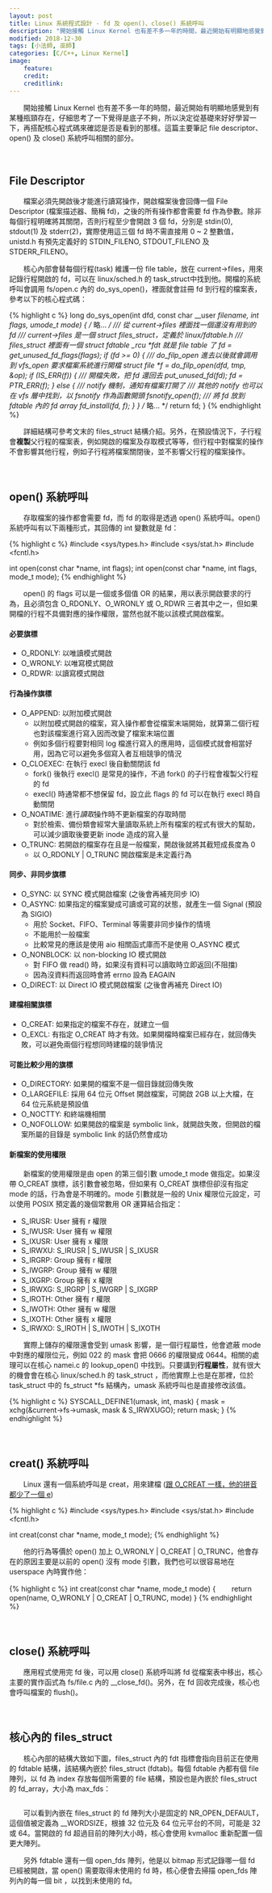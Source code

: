 ```yaml
---
layout: post
title: Linux 系統程式設計 - fd 及 open()、close() 系統呼叫
description: "開始接觸 Linux Kernel 也有差不多一年的時間，最近開始有明顯地感覺到有某種瓶頸存在，仔細思考了一下覺得是底子不夠，所以決定從基礎來好好學習一下，再搭配核心程式碼來確認是否是看到的那樣。這篇主要筆記 file descriptor、open() 及 close() 系統呼叫相關的部。"
modified: 2018-12-30
tags: [小法師, 巫師]
categories: [C/C++, Linux Kernel]
image:
    feature: 
    credit: 
    creditlink: 
---
```


　　開始接觸 Linux Kernel 也有差不多一年的時間，最近開始有明顯地感覺到有某種瓶頸存在，仔細思考了一下覺得是底子不夠，所以決定從基礎來好好學習一下，再搭配核心程式碼來確認是否是看到的那樣。這篇主要筆記 file descriptor、open() 及 close() 系統呼叫相關的部分。

<!--more-->　

## File Descriptor

　　檔案必須先開啟後才能進行讀寫操作，開啟檔案後會回傳一個 File Descriptor (檔案描述器、簡稱 fd)，之後的所有操作都會需要 fd 作為參數。除非每個行程明確將其關閉，否則行程至少會開啟 3 個 fd，分別是 stdin(0), stdout(1) 及 stderr(2)，實際使用這三個 fd 時不需直接用 0 ~ 2 整數值，unistd.h 有預先定義好的 STDIN_FILENO, STDOUT_FILENO 及 STDERR_FILENO。

　　核心內部會替每個行程(task) 維護一份 file table，放在 current->files，用來記錄行程開啟的 fd，可以在 linux/sched.h 的 task_struct中找到他。開檔的系統呼叫會調用 fs/open.c 內的 do_sys_open()，裡面就會註冊 fd 到行程的檔案表，參考以下的核心程式碼：

{% highlight c %}
long do_sys_open(int dfd, const char __user *filename, int flags, umode_t mode)
{
	/* 略... */
	/// 從 current->files 裡面找一個還沒有用到的 fd
	/// current->files 是一個 struct files_struct，定義於 linux/fdtable.h
	/// files_struct 裡面有一個 struct fdtable __rcu *fdt 就是 file table 了
	fd = get_unused_fd_flags(flags);
	if (fd >= 0) {
		/// do_filp_open 進去以後就會調用到 vfs_open 要求檔案系統進行開檔
		struct file *f = do_filp_open(dfd, tmp, &op);
		if (IS_ERR(f)) {
			/// 開檔失敗，把 fd 還回去
			put_unused_fd(fd);
			fd = PTR_ERR(f);
		} else {
			/// notify 機制，通知有檔案打開了
			/// 其他的 notify 也可以在 vfs 層中找到，以 fsnotify_ 作為函數開頭
			fsnotify_open(f);
			/// 將 fd 放到 fdtable 內的 fd array
			fd_install(fd, f);
		}
	}
	/* 略... */
	return fd;
}
{% endhighlight %}

　　詳細結構可參考文末的 files_struct 結構介紹。另外，在預設情況下，子行程會**複製**父行程的檔案表，例如開啟的檔案及存取模式等等，但行程中對檔案的操作不會影響其他行程，例如子行程將檔案關閉後，並不影響父行程的檔案操作。

　

## open() 系統呼叫

　　存取檔案的操作都會需要 fd，而 fd 的取得是透過 open() 系統呼叫。open() 系統呼叫有以下兩種形式，其回傳的 int 變數就是 fd：

{% highlight c %}
#include <sys/types.h>
#include <sys/stat.h>
#include <fcntl.h>

int open(const char *name, int flags);
int open(const char *name, int flags, mode_t mode);
{% endhighlight %}

　　open() 的 flags 可以是一個或多個值 OR 的結果，用以表示開啟要求的行為，且必須包含 O_RDONLY、O_WRONLY 或 O_RDWR 三者其中之一，但如果開檔的行程不具備對應的操作權限，當然也就不能以該模式開啟檔案。

#### 必要旗標

* O_RDONLY: 以唯讀模式開啟
* O_WRONLY: 以唯寫模式開啟
* O_RDWR: 以讀寫模式開啟

#### 行為操作旗標

* O_APPEND: 以附加模式開啟
	* 以附加模式開啟的檔案，寫入操作都會從檔案末端開始，就算第二個行程也對該檔案進行寫入因而改變了檔案末端位置
	* 例如多個行程要對相同 log 檔進行寫入的應用時，這個模式就會相當好用，因為它可以避免多個寫入者互相競爭的情況
* O_CLOEXEC: 在執行 execl 後自動關閉該 fd
	* fork() 後執行 execl() 是常見的操作，不過 fork() 的子行程會複製父行程的 fd
	* execl() 時通常都不想保留 fd，設立此 flags 的 fd 可以在執行 execl 時自動關閉
* O_NOATIME: 進行*讀取*操作時不更新檔案的存取時間
	* 對於檢索、備份類會經常大量讀取系統上所有檔案的程式有很大的幫助，可以減少讀取後要更新 inode 造成的寫入量
* O_TRUNC: 若開啟的檔案存在且是一般檔案，開啟後就將其截短成長度為 0
	* 以 O_RDONLY | O_TRUNC 開啟檔案是未定義行為

#### 同步、非同步旗標

* O_SYNC: 以 SYNC 模式開啟檔案 (之後會再補充同步 IO)
* O_ASYNC: 如果指定的檔案變成可讀或可寫的狀態，就產生一個 Signal (預設為 SIGIO)
	* 用於 Socket、FIFO、Terminal 等需要非同步操作的情境
	* 不能用於一般檔案
	* 比較常見的應該是使用 aio 相關函式庫而不是使用 O_ASYNC 模式
* O_NONBLOCK: 以 non-blocking IO 模式開啟
	* 對 FIFO 做 read() 時，如果沒有資料可以讀取時立即返回(不阻擋)
	* 因為沒資料而返回時會將 errno 設為 EAGAIN
* O_DIRECT: 以 Direct IO 模式開啟檔案 (之後會再補充 Direct IO)

#### 建檔相關旗標

* O_CREAT: 如果指定的檔案不存在，就建立一個
* O_EXCL: 有指定 O_CREAT 時才有效。如果開檔時檔案已經存在，就回傳失敗，可以避免兩個行程想同時建檔的競爭情況

#### 可能比較少用的旗標

* O_DIRECTORY: 如果開的檔案不是一個目錄就回傳失敗
* O_LARGEFILE: 採用 64 位元 Offset 開啟檔案，可開啟 2GB 以上大檔，在 64 位元系統是預設值
* O_NOCTTY: 和終端機相關
* O_NOFOLLOW: 如果開啟的檔案是 symbolic link，就開啟失敗，但開啟的檔案所屬的目錄是 symbolic link 的話仍然會成功

#### 新檔案的使用權限

　　新檔案的使用權限是由 open 的第三個引數 umode_t mode 做指定。如果沒帶 O_CREAT 旗標，該引數會被忽略，但如果有 O_CREAT 旗標但卻沒有指定 mode 的話，行為會是不明確的。mode 引數就是一般的 Unix 權限位元設定，可以使用 POSIX 預定義的幾個常數用 OR 運算結合指定：

* S_IRUSR: User 擁有 r 權限
* S_IWUSR: User 擁有 w 權限
* S_IXUSR: User 擁有 x 權限
* S_IRWXU: S_IRUSR \| S_IWUSR \| S_IXUSR
* S_IRGRP: Group 擁有 r 權限
* S_IWGRP: Group 擁有 w 權限
* S_IXGRP: Group 擁有 x 權限
* S_IRWXG: S_IRGRP \| S_IWGRP \| S_IXGRP
* S_IROTH: Other 擁有 r 權限
* S_IWOTH: Other 擁有 w 權限
* S_IXOTH: Other 擁有 x 權限
* S_IRWXO: S_IROTH \| S_IWOTH \| S_IXOTH

　　實際上儲存的權限還會受到 umask 影響，是一個行程屬性，他會遮蔽 mode 中對應的權限位元，例如 022 的 mask 會把 0666 的權限變成 0644。相關的處理可以在核心 namei.c 的 lookup_open() 中找到。只要講到**行程屬性**，就有很大的機會會在核心 linux/sched.h 的 task_struct ，而他實際上也是在那裡，位於 task_struct 中的 fs_struct *fs 結構內，umask 系統呼叫也是直接修改該值。

{% highlight c %}
SYSCALL_DEFINE1(umask, int, mask)
{
	mask = xchg(&current->fs->umask, mask & S_IRWXUGO);
	return mask;
}
{% endhighlight %}

　

## creat() 系統呼叫

　　Linux 還有一個系統呼叫是 creat，用來建檔 ([跟 O_CREAT 一樣，他的拼音都少了一個 e](https://en.wikiquote.org/wiki/Ken_Thompson))

{% highlight c %}
#include <sys/types.h>
#include <sys/stat.h>
#include <fcntl.h>

int creat(const char *name, mode_t mode);
{% endhighlight %}

　　他的行為等價於 open()  加上 O_WRONLY \| O_CREAT \| O_TRUNC，他會存在的原因主要是以前的 open() 沒有 mode 引數，我們也可以很容易地在 userspace 內時實作他：

{% highlight c %}
int creat(const char *name, mode_t mode)
{
　　return open(name, O_WRONLY | O_CREAT | O_TRUNC, mode)
}
{% endhighlight %}

　

## close() 系統呼叫
　　應用程式使用完 fd 後，可以用 close() 系統呼叫將 fd 從檔案表中移出，核心主要的實作函式為 fs/file.c 內的 __close_fd()。另外，在 fd 回收完成後，核心也會呼叫檔案的 flush()。

　

## 核心內的 files_struct

　　核心內部的結構大致如下圖，files_struct 內的 fdt 指標會指向目前正在使用的 fdtable 結構，該結構內嵌於 files_struct (fdtab)。每個 fdtable 內都有個 file 陣列，以 fd 為 index 存放每個所需要的 file 結構，預設也是內嵌於 files_struct 的 fd_array，大小為 max_fds：

<figure class="large center">
<img src="/images/2018/12/kernel_files_struct.png" alt="">
</figure>

　　可以看到內嵌在 files_struct 的 fd 陣列大小是固定的 NR_OPEN_DEFAULT，這個值被定義為 __WORDSIZE，根據 32 位元及 64 位元平台的不同，可能是 32 或 64。當開啟的 fd 超過目前的陣列大小時，核心會使用 kvmalloc 重新配置一個更大陣列。

　　另外 fdtable 還有一個 open_fds 陣列，他是以 bitmap 形式記錄哪一個 fd 已經被開啟，當 open() 需要取得未使用的 fd 時，核心便會去掃描 open_fds 陣列內的每一個 bit ，以找到未使用的 fd。
